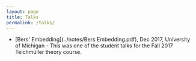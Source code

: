 ```yaml
---
layout: page
title: Talks
permalink: /talks/
---
```



* [Bers' Embedding](../notes/Bers Embedding.pdf), Dec 2017, University of Michigan - This was one of the student talks for the Fall 2017 Teichm&uuml;ller theory course. 

